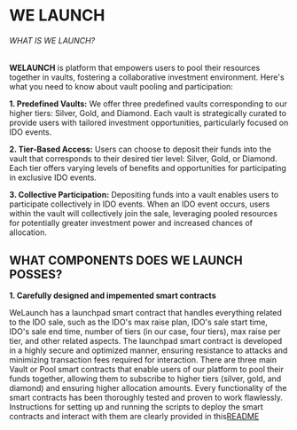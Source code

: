 # WE LAUNCH

###### WHAT IS WE LAUNCH?

**WELAUNCH** is platform that empowers users to pool their resources together in vaults, fostering a collaborative investment environment. Here's what you need to know about vault pooling and participation:

**1. Predefined Vaults:** We offer three predefined vaults corresponding to our higher tiers: Silver, Gold, and Diamond. Each vault is strategically curated to provide users with tailored investment opportunities, particularly focused on IDO events.

**2. Tier-Based Access:** Users can choose to deposit their funds into the vault that corresponds to their desired tier level: Silver, Gold, or Diamond. Each tier offers varying levels of benefits and opportunities for participating in exclusive IDO events.

**3. Collective Participation:** Depositing funds into a vault enables users to participate collectively in IDO events. When an IDO event occurs, users within the vault will collectively join the sale, leveraging pooled resources for potentially greater investment power and increased chances of allocation.

## WHAT COMPONENTS DOES WE LAUNCH POSSES?

**1. Carefully designed and impemented smart contracts**

WeLaunch has a launchpad smart contract that handles everything related to the IDO sale, such as the IDO's max raise plan, IDO's sale start time, IDO's sale end time, number of tiers (in our case, four tiers), max raise per tier, and other related aspects. The launchpad smart contract is developed in a highly secure and optimized manner, ensuring resistance to attacks and minimizing transaction fees required for interaction. There are three main Vault or Pool smart contracts that enable users of our platform to pool their funds together, allowing them to subscribe to higher tiers (silver, gold, and diamond) and ensuring higher allocation amounts. Every functionality of the smart contracts has been thoroughly tested and proven to work flawlessly. Instructions for setting up and running the scripts to deploy the smart contracts and interact with them are clearly provided in this[README](https://github.com/wendecoder/web3scalingHackathon/blob/main/smartContacts/README.md) 